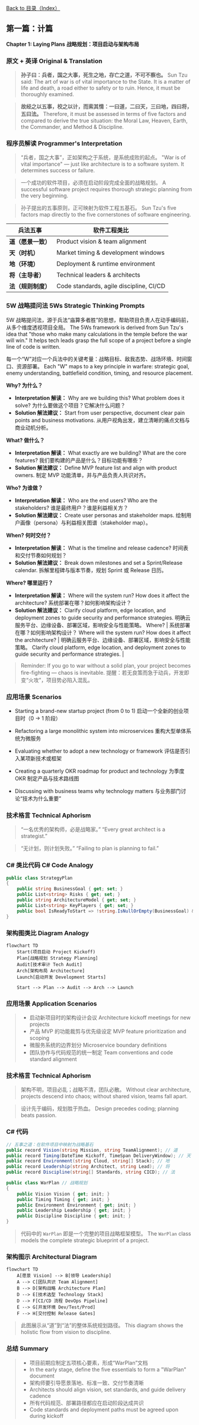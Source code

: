 [Back to 目录（Index）](https://github.com/uwspstar/The-Programmer-s-Art-of-War/blob/main/Index.md)

## 第一篇：计篇

**Chapter 1: Laying Plans**
**战略规划：项目启动与架构布局**

### 原文 + 英译 Original & Translation 

> **孙子曰：兵者，国之大事，死生之地，存亡之道，不可不察也。**
> Sun Tzu said: The art of war is of vital importance to the State. It is a matter of life and death, a road either to safety or to ruin. Hence, it must be thoroughly examined.

> **故经之以五事，校之以计，而索其情：一曰道，二曰天，三曰地，四曰将，五曰法。**
> Therefore, it must be assessed in terms of five factors and compared to derive the true situation: the Moral Law, Heaven, Earth, the Commander, and Method & Discipline.

### 程序员解读 Programmer's Interpretation

> “兵者，国之大事”，正如架构之于系统，是系统成败的起点。
> "War is of vital importance" — just like architecture is to a software system. It determines success or failure.

> 一个成功的软件项目，必须在启动阶段完成全面的战略规划。
> A successful software project requires thorough strategic planning from the very beginning.

> 孙子提出的五事原则，正可映射为软件工程五基石。
> Sun Tzu's five factors map directly to the five cornerstones of software engineering.

| 兵法五事        | 软件工程类比                                  |
| ----------- | --------------------------------------- |
| **道（愿景一致）** | Product vision & team alignment         |
| **天（时机）**   | Market timing & development windows     |
| **地（环境）**   | Deployment & runtime environment        |
| **将（主导者）**  | Technical leaders & architects          |
| **法（规则制度）** | Code standards, agile discipline, CI/CD |

### 5W 战略提问法 5Ws Strategic Thinking Prompts

5W 战略提问法，源于兵法“庙算多者胜”的思想，帮助项目负责人在动手编码前，从多个维度透视项目全局。
The 5Ws framework is derived from Sun Tzu's idea that "those who make many calculations in the temple before the war will win." It helps tech leads grasp the full scope of a project before a single line of code is written.

每一个“W”对应一个兵法中的关键考量：战略目标、敌我态势、战场环境、时间窗口、资源部署。
Each "W" maps to a key principle in warfare: strategic goal, enemy understanding, battlefield condition, timing, and resource placement.

**Why? 为什么？**

* **Interpretation 解读：** Why are we building this? What problem does it solve?
  为什么要做这个项目？它解决什么问题？
* **Solution 解法建议：** Start from user perspective, document clear pain points and business motivations.
  从用户视角出发，建立清晰的痛点文档与商业动机分析。

**What? 做什么？**

* **Interpretation 解读：** What exactly are we building? What are the core features?
  我们要构建的产品是什么？目标功能有哪些？
* **Solution 解法建议：** Define MVP feature list and align with product owners.
  制定 MVP 功能清单，并与产品负责人共识对齐。

**Who? 为谁做？**

* **Interpretation 解读：** Who are the end users? Who are the stakeholders?
  谁是最终用户？谁是利益相关方？
* **Solution 解法建议：** Create user personas and stakeholder maps.
  绘制用户画像（persona）与利益相关图谱（stakeholder map）。

**When? 何时交付？**

* **Interpretation 解读：** What is the timeline and release cadence?
  时间表和交付节奏如何规划？
* **Solution 解法建议：** Break down milestones and set a Sprint/Release calendar.
  拆解里程碑与版本节奏，规划 Sprint 或 Release 日历。

**Where? 哪里运行？**

* **Interpretation 解读：** Where will the system run? How does it affect the architecture?
  系统部署在哪？如何影响架构设计？
* **Solution 解法建议：** Clarify cloud platform, edge location, and deployment zones to guide security and performance strategies.
  明确云服务平台、边缘设备、部署区域，影响安全与性能策略。 Where? | 系统部署在哪？如何影响架构设计？
  Where will the system run? How does it affect the architecture? | 明确云服务平台、边缘设备、部署区域，影响安全与性能策略。
  Clarify cloud platform, edge location, and deployment zones to guide security and performance strategies. |


> Reminder: If you go to war without a solid plan, your project becomes fire-fighting — chaos is inevitable. 提醒：若无良策而急于动兵，开发即变“火攻”，项目势必陷入混乱。

### 应用场景 Scenarios

* Starting a brand-new startup project (from 0 to 1) 启动一个全新的创业项目时（0 → 1 阶段）

* Refactoring a large monolithic system into microservices 重构大型单体系统为微服务

* Evaluating whether to adopt a new technology or framework 评估是否引入某项新技术或框架

* Creating a quarterly OKR roadmap for product and technology 为季度 OKR 制定产品与技术路线图

* Discussing with business teams why technology matters 与业务部门讨论“技术为什么重要”

### 技术格言 Technical Aphorism

> “一名优秀的架构师，必是战略家。” “Every great architect is a strategist.”

> “无计划，则计划失败。” “Failing to plan is planning to fail.”

### C# 类比代码 C# Code Analogy

```csharp
public class StrategyPlan
{
    public string BusinessGoal { get; set; }
    public List<string> Risks { get; set; }
    public string ArchitectureModel { get; set; }
    public List<string> KeyPlayers { get; set; }
    public bool IsReadyToStart => !string.IsNullOrEmpty(BusinessGoal) && !string.IsNullOrEmpty(ArchitectureModel);
}
```

### 架构图类比 Diagram Analogy

```mermaid
flowchart TD
    Start(项目启动 Project Kickoff)
    Plan[战略规划 Strategy Planning]
    Audit[技术审计 Tech Audit]
    Arch[架构布局 Architecture]
    Launch[启动开发 Development Starts]

    Start --> Plan --> Audit --> Arch --> Launch
```

### 应用场景 Application Scenarios

> * 启动新项目时的架构设计会议 Architecture kickoff meetings for new projects
> * 产品 MVP 的功能裁剪与优先级设定 MVP feature prioritization and scoping
> * 微服务系统的边界划分 Microservice boundary definitions
> * 团队协作与代码规范的统一制定 Team conventions and code standard alignment

### 技术格言 Technical Aphorism

> 架构不明，项目必乱；战略不清，团队必散。 Without clear architecture, projects descend into chaos; without shared vision, teams fall apart.

> 设计先于编码，规划胜于热血。 Design precedes coding; planning beats passion.

### C# 代码

```csharp
// 五事之道：在软件项目中映射为战略基石
public record Vision(string Mission, string TeamAlignment); // 道
public record Timing(DateTime Kickoff, TimeSpan DeliveryWindow); // 天
public record Environment(string Cloud, string[] Stack); // 地
public record Leadership(string Architect, string Lead); // 将
public record Discipline(string[] Standards, string CICD); // 法

public class WarPlan // 战略规划
{
    public Vision Vision { get; init; }
    public Timing Timing { get; init; }
    public Environment Environment { get; init; }
    public Leadership Leadership { get; init; }
    public Discipline Discipline { get; init; }
}
```

> 代码中的 `WarPlan` 即是一个完整的项目战略框架模型。
> The `WarPlan` class models the complete strategic blueprint of a project.

### 架构图示 Architectural Diagram

```mermaid
flowchart TD
    A[愿景 Vision] --> B[领导 Leadership]
    A --> C[团队共识 Team Alignment]
    B --> D[架构战略 Architecture Plan]
    D --> E[技术选型 Technology Stack]
    D --> F[CI/CD 流程 DevOps Pipeline]
    E --> G[开发环境 Dev/Test/Prod]
    F --> H[交付控制 Release Gates]
```

> 此图展示从“道”到“法”的整体系统规划路径。
> This diagram shows the holistic flow from vision to discipline.

### 总结 Summary

> * 项目前期应制定五项核心要素，形成“WarPlan”文档
> * In the early stage, define the five essentials to form a "WarPlan" document
> * 架构师要引导愿景落地、标准一致、交付节奏清晰
> * Architects should align vision, set standards, and guide delivery cadence
> * 所有代码规范、部署路径都应在启动阶段达成共识
> * Code standards and deployment paths must be agreed upon during kickoff
